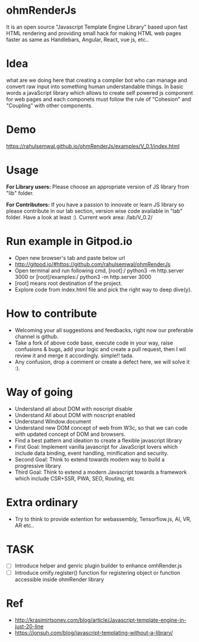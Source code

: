 # ohmRenderJs
It is an open source "Javascript Template Engine Library" based upon fast HTML rendering and providing small hack for making HTML web pages faster as same as Handlebars, Angular, React, vue js, etc..  

# Idea
what are we doing here that creating a compiler bot who can manage and convert raw input into something human understandable things. In basic words a javaScript library which allows to create self powered js component for web pages and each componets must follow the rule of "Cohesion" and "Coupling" with other components. 

# Demo
https://rahulsemwal.github.io/ohmRenderJs/examples/V_0.1/index.html

# Usage
**For Library users:** Please choose an appropriate version of JS library from "lib" folder.

**For Contributors:** If you have a passion to innovate or learn JS library so please contribute in our lab section, version wise code available in "lab" folder. Have a look at least :).
Current work area: /lab/V_0.2/

# Run example in Gitpod.io
  - Open new browser's tab and paste below url
  - http://gitpod.io/#https://github.com/rahulsemwal/ohmRenderJs
  - Open terminal and run following cmd, [root]:/ python3 -m http.server 3000 or [root]/examples:/ python3 -m http.server 3000
  - [root] means root destination of the project.
  - Explore code from index.html file and pick the right way to deep dive(y).

# How to contribute
  - Welcoming your all suggestions and feedbacks, right now our preferable channel is github. 
  - Take a fork of above code base, execute code in your way, raise confusions & bugs, add your logic and create a pull request, then I wil review it and merge it accordingly. simple!! tada.
  - Any confusion, drop a comment or create a defect here, we will solve it :).
  
# Way of going
  - Understand all about DOM with noscript disable
  - Understand All about DOM with noscript enabled
  - Understand Window.document
  - Understand new DOM concept of web from W3c, so that we can code with updated concept of DOM and browsers.
  - Find a best pattern and ideation to create a flexible javascript library
  - First Goal: Implement vanilla javascript for JavaScript lovers which include data binding, event handling, minification and security. 
  - Second Goal: Think to extend towards modern way to build a progressive library 
  - Third Goal: Think to extend a modern Javascript towards a framework which include CSR+SSR, PWA, SEO, Routing, etc

# Extra ordinary
  - Try to think to provide extention for webassembly, Tensorflow.js, AI, VR, AR etc..     
  
# TASK
- [ ] Introduce helper and genric plugin builder to enhance omhRender.js
- [ ] Introduce omify.register() function for registering object or function accessible inside ohmRender library

# Ref
- http://krasimirtsonev.com/blog/article/Javascript-template-engine-in-just-20-line
- https://jonsuh.com/blog/javascript-templating-without-a-library/
